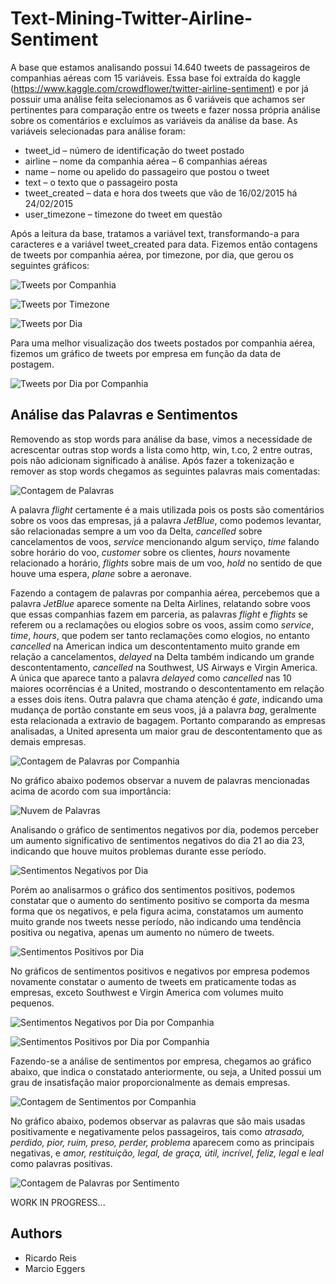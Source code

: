 # Text-Mining-Twitter-Airline-Sentiment

A base que estamos analisando possui 14.640 tweets de passageiros de companhias aéreas com 15 variáveis. Essa base foi extraída do kaggle (https://www.kaggle.com/crowdflower/twitter-airline-sentiment) e por já possuir uma análise feita selecionamos as 6 variáveis que achamos ser pertinentes para comparação entre os tweets e fazer nossa própria análise sobre os comentários e excluímos as variáveis da análise da base. As variáveis selecionadas para análise foram:

-	tweet_id – número de identificação do tweet postado
-	airline – nome da companhia aérea – 6 companhias aéreas
-	name – nome ou apelido do passageiro que postou o tweet
-	text – o texto que o passageiro posta
-	tweet_created – data e hora dos tweets que vão de 16/02/2015 há 24/02/2015
-	user_timezone – timezone do tweet em questão

Após a leitura da base, tratamos a variável text, transformando-a para caracteres e a variável tweet_created para data. Fizemos então contagens de tweets por companhia aérea, por timezone, por dia, que gerou os seguintes gráficos:

![Tweets por Companhia](https://github.com/ricardobreis/Text-Mining-Twitter-Airline-Sentiment/blob/master/img/tweets%20por%20companhia.png)

![Tweets por Timezone](https://github.com/ricardobreis/Text-Mining-Twitter-Airline-Sentiment/blob/master/img/tweets%20por%20timezone.png)

![Tweets por Dia](https://github.com/ricardobreis/Text-Mining-Twitter-Airline-Sentiment/blob/master/img/tweets%20por%20dia.png)

Para uma melhor visualização dos tweets postados por companhia aérea, fizemos um gráfico de tweets por empresa em função da data de postagem.

![Tweets por Dia por Companhia](https://github.com/ricardobreis/Text-Mining-Twitter-Airline-Sentiment/blob/master/img/tweets%20por%20dia%20por%20companhia.png)

## Análise das Palavras e Sentimentos

Removendo as stop words para análise da base, vimos a necessidade de acrescentar outras stop words a lista como http, win, t.co, 2 entre outras, pois não adicionam significado à análise. Após fazer a tokenização e remover as stop words chegamos as seguintes palavras mais comentadas:

![Contagem de Palavras](https://github.com/ricardobreis/Text-Mining-Twitter-Airline-Sentiment/blob/master/img/contagem%20de%20palavras.png)

A palavra *flight* certamente é a mais utilizada pois os posts são comentários sobre os voos das empresas, já a palavra *JetBlue*, como podemos levantar, são relacionadas sempre a um voo da Delta, *cancelled* sobre cancelamentos de voos, *service* mencionando algum serviço, *time* falando sobre horário do voo, *customer* sobre os clientes, *hours* novamente relacionado a horário, *flights* sobre mais de um voo, *hold* no sentido de que houve uma espera, *plane* sobre a aeronave.

Fazendo a contagem de palavras por companhia aérea, percebemos que a palavra *JetBlue* aparece somente na Delta Airlines, relatando sobre voos que essas companhias fazem em parceria, as palavras *flight* e *flights* se referem ou a reclamações ou elogios sobre os voos, assim como *service*, *time*, *hours*, que podem ser tanto reclamações como elogios, no entanto *cancelled* na American indica um descontentamento muito grande em relação a cancelamentos, *delayed* na Delta também indicando um grande descontentamento, *cancelled* na Southwest, US Airways e Virgin America. A única que aparece tanto a palavra *delayed* como *cancelled* nas 10 maiores ocorrências é a United, mostrando o descontentamento em relação a esses dois itens. Outra palavra que chama atenção é *gate*, indicando uma mudança de portão constante em seus voos, já a palavra *bag*, geralmente esta relacionada a extravio de bagagem. Portanto comparando as empresas analisadas, a United apresenta um maior grau de descontentamento que as demais empresas.

![Contagem de Palavras por Companhia](https://github.com/ricardobreis/Text-Mining-Twitter-Airline-Sentiment/blob/master/img/contagem%20de%20palavras%20por%20companhia.png)

No gráfico abaixo podemos observar a nuvem de palavras mencionadas acima de acordo com sua importância:

![Nuvem de Palavras](https://github.com/ricardobreis/Text-Mining-Twitter-Airline-Sentiment/blob/master/img/nuvem%20de%20palavras.png)

Analisando o gráfico de sentimentos negativos por dia, podemos perceber um aumento significativo de sentimentos negativos do dia 21 ao dia 23, indicando que houve muitos problemas durante esse período.

![Sentimentos Negativos por Dia](https://github.com/ricardobreis/Text-Mining-Twitter-Airline-Sentiment/blob/master/img/sentimento%20negativo%20por%20dia.png)

Porém ao analisarmos o gráfico dos sentimentos positivos, podemos constatar que o aumento do sentimento positivo se comporta da mesma forma que os negativos, e pela figura acima, constatamos um aumento muito grande nos tweets nesse período, não indicando uma tendência positiva ou negativa, apenas um aumento no número de tweets.

![Sentimentos Positivos por Dia](https://github.com/ricardobreis/Text-Mining-Twitter-Airline-Sentiment/blob/master/img/sentimento%20positivo%20por%20dia.png)

No gráficos de sentimentos positivos e negativos por empresa podemos novamente constatar o aumento de tweets em praticamente todas as empresas, exceto Southwest e Virgin America com volumes muito pequenos.

![Sentimentos Negativos por Dia por Companhia](https://github.com/ricardobreis/Text-Mining-Twitter-Airline-Sentiment/blob/master/img/Sentimentos%20Negativos%20por%20Dia%20por%20Companhia.png)

![Sentimentos Positivos por Dia por Companhia](https://github.com/ricardobreis/Text-Mining-Twitter-Airline-Sentiment/blob/master/img/Sentimentos%20Positivos%20por%20Dia%20por%20Companhia.png)

Fazendo-se a análise de sentimentos por empresa, chegamos ao gráfico abaixo, que indica o constatado anteriormente, ou seja, a United possui um grau de insatisfação maior proporcionalmente as demais empresas.

![Contagem de Sentimentos por Companhia](https://github.com/ricardobreis/Text-Mining-Twitter-Airline-Sentiment/blob/master/img/sentimento%20por%20companhia.png)

No gráfico abaixo, podemos observar as palavras que são mais usadas positivamente e negativamente pelos passageiros, tais como *atrasado, perdido, pior, ruim, preso, perder, problema* aparecem como as principais negativas, e *amor, restituição, legal, de graça, útil, incrível, feliz, legal* e *leal* como palavras positivas.

![Contagem de Palavras por Sentimento](https://github.com/ricardobreis/Text-Mining-Twitter-Airline-Sentiment/blob/master/img/contagem%20de%20palavras%20por%20sentimento.png)

WORK IN PROGRESS...

## Authors

- Ricardo Reis
- Marcio Eggers
